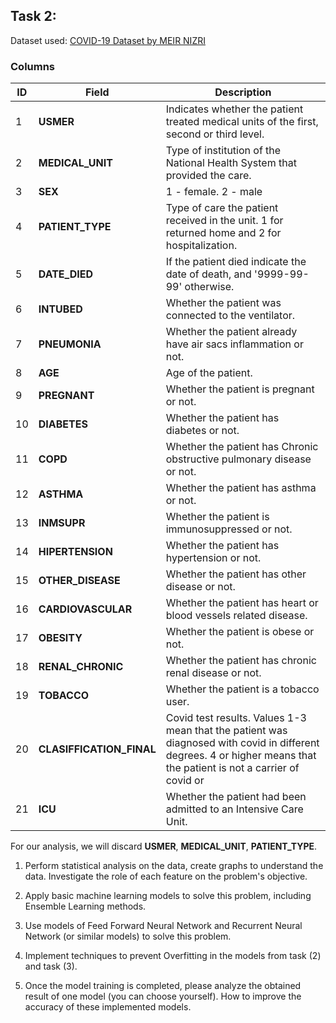 ## Task 2: 

Dataset used: [COVID-19 Dataset by MEIR NIZRI](https://www.kaggle.com/datasets/meirnizri/covid19-dataset)

### Columns

|ID | Field                     | Description |
|---|---------------------------|-------------|
|1  | **USMER**                 | Indicates whether the patient treated medical units of the first, second or third level.      |
|2  | **MEDICAL_UNIT**          | Type of institution of the National Health System that provided the care.                     |
|3  | **SEX**                   | 1 - female. 2 - male                                                                          |
|4  | **PATIENT_TYPE**          | Type of care the patient received in the unit. 1 for returned home and 2 for hospitalization. |
|5  | **DATE_DIED**             | If the patient died indicate the date of death, and '9999-99-99' otherwise.                   |
|6  | **INTUBED**               | Whether the patient was connected to the ventilator.                                          |
|7  | **PNEUMONIA**             | Whether the patient already have air sacs inflammation or not.                                |
|8  | **AGE**                   | Age of the patient.                                                                           |
|9  | **PREGNANT**              | Whether the patient is pregnant or not.                                                       |
|10 | **DIABETES**              | Whether the patient has diabetes or not.                                                      |
|11 | **COPD**                  | Whether the patient has Chronic obstructive pulmonary disease or not.                         |
|12 | **ASTHMA**                | Whether the patient has asthma or not.                                                        |
|13 | **INMSUPR**               | Whether the patient is immunosuppressed or not.                                               |
|14 | **HIPERTENSION**          | Whether the patient has hypertension or not.                                                  |
|15 | **OTHER_DISEASE**         | Whether the patient has other disease or not.                                                 |
|16 | **CARDIOVASCULAR**        | Whether the patient has heart or blood vessels related disease.                               |
|17 | **OBESITY**               | Whether the patient is obese or not.                                                          |
|18 | **RENAL_CHRONIC**         | Whether the patient has chronic renal disease or not.                                         |
|19 | **TOBACCO**               | Whether the patient is a tobacco user.                                                        |
|20 | **CLASIFFICATION_FINAL**  | Covid test results. Values 1-3 mean that the patient was diagnosed with covid in different degrees. 4 or higher means that the patient is not a carrier of covid or |1that the test is inconclusive.                       |
|21 | **ICU**                   | Whether the patient had been admitted to an Intensive Care Unit.                              |

For our analysis, we will discard **USMER**, **MEDICAL_UNIT**, **PATIENT_TYPE**.





1. Perform statistical analysis on the data, create graphs to understand the data. Investigate the role of each feature on the problem's objective.

2. Apply basic machine learning models to solve this problem, including Ensemble Learning methods.

3. Use models of Feed Forward Neural Network and Recurrent Neural Network (or similar models) to solve this problem.

4. Implement techniques to prevent Overfitting in the models from task (2) and task (3).

5. Once the model training is completed, please analyze the obtained result of one model (you can choose yourself). How to improve the accuracy of these implemented models.
